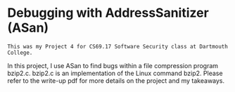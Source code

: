 # Debugging with AddressSanitizer (ASan)
`This was my Project 4 for CS69.17 Software Security class at Dartmouth College.`

In this project, I use ASan to find bugs within a file compression program bzip2.c. 
bzip2.c is an implementation of the Linux command bzip2.
Please refer to the write-up pdf for more details on the project and my takeaways.
